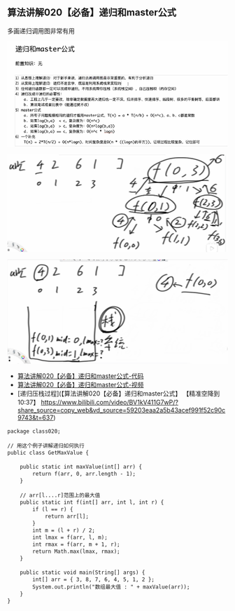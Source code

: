 

## 算法讲解020【必备】递归和master公式

多画递归调用图非常有用

![](../../pictures/recursion_0.png "")

![](../../pictures/recursion_1.png "")

![](../../pictures/recursion_2.png "")

- [算法讲解020【必备】递归和master公式-代码](https://github.com/algorithmzuo/algorithm-journey/blob/main/src/class020/GetMaxValue.java)
- [算法讲解020【必备】递归和master公式-视频](https://www.bilibili.com/video/BV1kV411G7wP/?share_source=copy_web&vd_source=59203eaa2a5b43acef991f52c90c9743)
- [递归压栈过程](【算法讲解020【必备】递归和master公式】 【精准空降到 10:37】 https://www.bilibili.com/video/BV1kV411G7wP/?share_source=copy_web&vd_source=59203eaa2a5b43acef991f52c90c9743&t=637)

```
package class020;

// 用这个例子讲解递归如何执行
public class GetMaxValue {

	public static int maxValue(int[] arr) {
		return f(arr, 0, arr.length - 1);
	}

	// arr[l....r]范围上的最大值
	public static int f(int[] arr, int l, int r) {
		if (l == r) {
			return arr[l];
		}
		int m = (l + r) / 2;
		int lmax = f(arr, l, m);
		int rmax = f(arr, m + 1, r);
		return Math.max(lmax, rmax);
	}

	public static void main(String[] args) {
		int[] arr = { 3, 8, 7, 6, 4, 5, 1, 2 };
		System.out.println("数组最大值 : " + maxValue(arr));
	}
}
```